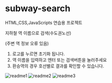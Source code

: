 # subway-search
 
 HTML,CSS,JavaScripts 연습용 프로젝트
 
 
 지하철 역 이름으로 검색(수도권노선)
 
 (주변 역 정보 오류 있음)
 1. 로고를 누르면 초기화 됩니다.
 2. 역 이름을 입력하고 엔터 또는 검색버튼을 눌러주세요
 3. 환승역의 경우 호선별로 결과를 확인할 수 있습니다.
 
![readme1](https://user-images.githubusercontent.com/67947887/90254288-76955d80-de7d-11ea-8a91-be6a783e6800.png)
![readme2](https://user-images.githubusercontent.com/67947887/90254292-77c68a80-de7d-11ea-9b87-5a4fd3bd7fbd.png)
![readme3](https://user-images.githubusercontent.com/67947887/90254295-77c68a80-de7d-11ea-9853-2126ce19bb3a.png)
